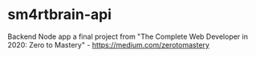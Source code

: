 # sm4rtbrain-api
Backend Node app
a final project from "The Complete Web Developer in 2020: Zero to Mastery" - https://medium.com/zerotomastery
